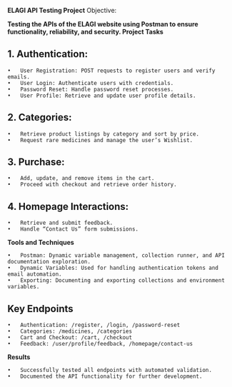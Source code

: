 **ELAGI API Testing Project**
Objective:

**Testing the APIs of the ELAGI website using Postman to ensure functionality, reliability, and security.
Project Tasks**

## 1.	Authentication:
	•	User Registration: POST requests to register users and verify emails.
	•	User Login: Authenticate users with credentials.
	•	Password Reset: Handle password reset processes.
	•	User Profile: Retrieve and update user profile details.

## 2.	Categories:
	•	Retrieve product listings by category and sort by price.
	•	Request rare medicines and manage the user’s Wishlist.

## 3.	Purchase:
	•	Add, update, and remove items in the cart.
	•	Proceed with checkout and retrieve order history.

## 4.	Homepage Interactions:
	•	Retrieve and submit feedback.
	•	Handle “Contact Us” form submissions.
**Tools and Techniques**

	•	Postman: Dynamic variable management, collection runner, and API documentation exploration.
	•	Dynamic Variables: Used for handling authentication tokens and email automation.
	•	Exporting: Documenting and exporting collections and environment variables.
 
## **Key Endpoints**
	•	Authentication: /register, /login, /password-reset
	•	Categories: /medicines, /categories
	•	Cart and Checkout: /cart, /checkout
	•	Feedback: /user/profile/feedback, /homepage/contact-us
**Results**

	•	Successfully tested all endpoints with automated validation.
	•	Documented the API functionality for further development.
